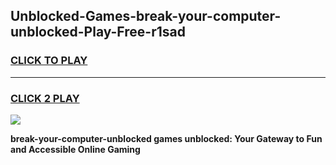 
## Unblocked-Games-break-your-computer-unblocked-Play-Free-r1sad
<h3>
<a href="https://premium76.site?title=break-your-computer-unblocked&ref=19M">CLICK TO PLAY</a></h3>
<hr>

<h3>
<a href="https://premium76.site?title=break-your-computer-unblocked&ref=19M">CLICK 2 PLAY</a>
  
</h3>

<a href="https://premium76.site?title=break-your-computer-unblocked&ref=19M"><img src="https://clearcache.store/games.png"></a>


**break-your-computer-unblocked games unblocked: Your Gateway to Fun and Accessible Online Gaming**
